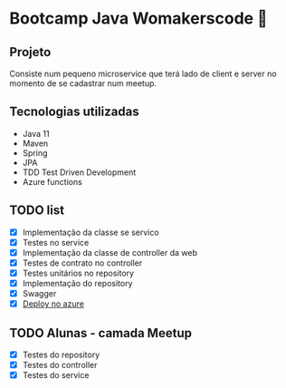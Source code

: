 # Bootcamp Java Womakerscode :purple_heart:

## Projeto

Consiste num pequeno microservice que terá lado de client e server no momento de se cadastrar num meetup.

## Tecnologias utilizadas

* Java 11
* Maven
* Spring
* JPA
* TDD Test Driven Development
* Azure functions

## TODO list

- [x] Implementação da classe se servico
- [x] Testes no service
- [x] Implementação da classe de controller da web
- [x] Testes de contrato no controller
- [x] Testes unitários no repository
- [x] Implementação do repository
- [x] Swagger
- [x] [Deploy no azure](https://servico-meetup-api.azurewebsites.net/swagger-ui/#)

## TODO Alunas - camada Meetup

- [x] Testes do repository
- [x] Testes do controller
- [x] Testes do service
